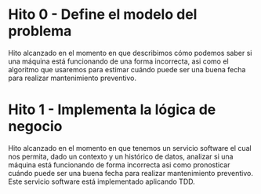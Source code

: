 # Hito 0 - Define el modelo del problema

Hito alcanzado en el momento en que describimos cómo podemos saber si una
máquina está funcionando de una forma incorrecta, asi como el algoritmo
que usaremos para estimar cuándo puede ser una buena fecha para realizar
mantenimiento preventivo.

# Hito 1 - Implementa la lógica de negocio

Hito alcanzado en el momento en que tenemos un servicio software el cual
nos permita, dado un contexto y un histórico de datos, analizar si una
máquina está funcionando de forma incorrecta asi como pronosticar cuándo
puede ser una buena fecha para realizar mantenimiento preventivo.
Este servicio software está implementado aplicando TDD.
